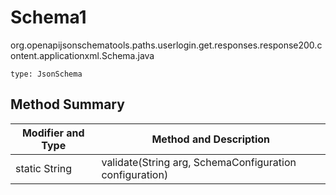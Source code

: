 # Schema1
org.openapijsonschematools.paths.userlogin.get.responses.response200.content.applicationxml.Schema.java
```
type: JsonSchema
```

## Method Summary
| Modifier and Type | Method and Description |
| ----------------- | ---------------------- |
| static String | validate(String arg, SchemaConfiguration configuration) |
